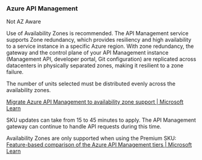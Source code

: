 ### Azure API Management

Not AZ Aware

Use of Availability Zones is recommended. The API Management service supports Zone redundancy, which provides resiliency and high availability to a service instance in a specific Azure region. With zone redundancy, the gateway and the control plane of your API Management instance (Management API, developer portal, Git configuration) are replicated across datacenters in physically separated zones, making it resilient to a zone failure.

The number of units selected must be distributed evenly across the availability zones.

[Migrate Azure API Management to availability zone support | Microsoft Learn](https://learn.microsoft.com/en-us/azure/availability-zones/migrate-api-mgt)

SKU updates can take from 15 to 45 minutes to apply. The API Management gateway can continue to handle API requests during this time.

Availability Zones are only supported when using the Premium SKU: [Feature-based comparison of the Azure API Management tiers | Microsoft Learn](https://learn.microsoft.com/en-us/azure/api-management/api-management-features)
